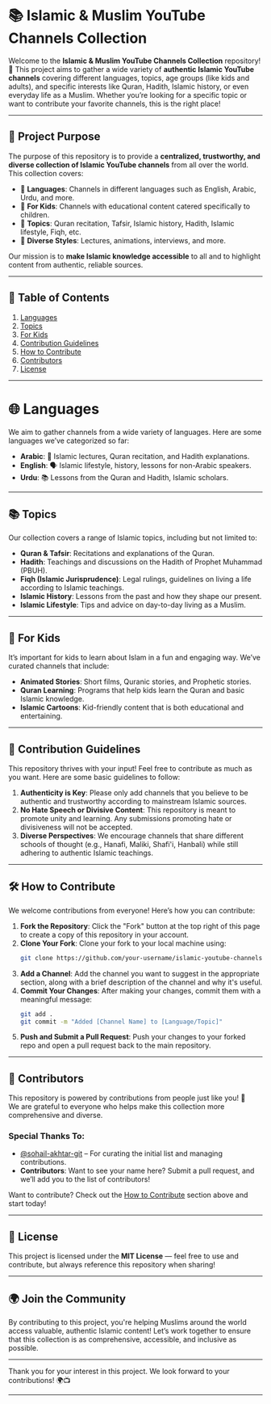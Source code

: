 
# 📚 Islamic & Muslim YouTube Channels Collection

Welcome to the **Islamic & Muslim YouTube Channels Collection** repository! 🌙 This project aims to gather a wide variety of **authentic Islamic YouTube channels** covering different languages, topics, age groups (like kids and adults), and specific interests like Quran, Hadith, Islamic history, or even everyday life as a Muslim. Whether you’re looking for a specific topic or want to contribute your favorite channels, this is the right place!

---

## 🎯 Project Purpose

The purpose of this repository is to provide a **centralized, trustworthy, and diverse collection of Islamic YouTube channels** from all over the world. This collection covers:

- 🕌 **Languages**: Channels in different languages such as English, Arabic, Urdu, and more.
- 🌱 **For Kids**: Channels with educational content catered specifically to children.
- 📖 **Topics**: Quran recitation, Tafsir, Islamic history, Hadith, Islamic lifestyle, Fiqh, etc.
- 🎥 **Diverse Styles**: Lectures, animations, interviews, and more.

Our mission is to **make Islamic knowledge accessible** to all and to highlight content from authentic, reliable sources.

---

## 📑 Table of Contents

1. [Languages](#languages)
2. [Topics](#topics)
3. [For Kids](#for-kids)
4. [Contribution Guidelines](#contribution-guidelines)
5. [How to Contribute](#how-to-contribute)
6. [Contributors](#contributors)
7. [License](#license)

---

# 🌐 Languages

We aim to gather channels from a wide variety of languages. Here are some languages we’ve categorized so far:

- **Arabic**: 📡 Islamic lectures, Quran recitation, and Hadith explanations.
- **English**: 🗣️ Islamic lifestyle, history, lessons for non-Arabic speakers.
- **Urdu**: 📚 Lessons from the Quran and Hadith, Islamic scholars.

---

## 📚 Topics

Our collection covers a range of Islamic topics, including but not limited to:

- **Quran & Tafsir**: Recitations and explanations of the Quran.
- **Hadith**: Teachings and discussions on the Hadith of Prophet Muhammad (PBUH).
- **Fiqh (Islamic Jurisprudence)**: Legal rulings, guidelines on living a life according to Islamic teachings.
- **Islamic History**: Lessons from the past and how they shape our present.
- **Islamic Lifestyle**: Tips and advice on day-to-day living as a Muslim.

---

## 🧒 For Kids

It’s important for kids to learn about Islam in a fun and engaging way. We’ve curated channels that include:

- **Animated Stories**: Short films, Quranic stories, and Prophetic stories.
- **Quran Learning**: Programs that help kids learn the Quran and basic Islamic knowledge.
- **Islamic Cartoons**: Kid-friendly content that is both educational and entertaining.

---

## 🤝 Contribution Guidelines

This repository thrives with your input! Feel free to contribute as much as you want. Here are some basic guidelines to follow:

1. **Authenticity is Key**: Please only add channels that you believe to be authentic and trustworthy according to mainstream Islamic sources.
2. **No Hate Speech or Divisive Content**: This repository is meant to promote unity and learning. Any submissions promoting hate or divisiveness will not be accepted.
3. **Diverse Perspectives**: We encourage channels that share different schools of thought (e.g., Hanafi, Maliki, Shafi'i, Hanbali) while still adhering to authentic Islamic teachings.

---

## 🛠️ How to Contribute

We welcome contributions from everyone! Here’s how you can contribute:

1. **Fork the Repository**: Click the "Fork" button at the top right of this page to create a copy of this repository in your account.
2. **Clone Your Fork**: Clone your fork to your local machine using:
   ```bash
   git clone https://github.com/your-username/islamic-youtube-channels-collection.git
   ```
3. **Add a Channel**: Add the channel you want to suggest in the appropriate section, along with a brief description of the channel and why it's useful.
4. **Commit Your Changes**: After making your changes, commit them with a meaningful message:
   ```bash
   git add .
   git commit -m "Added [Channel Name] to [Language/Topic]"
   ```
5. **Push and Submit a Pull Request**: Push your changes to your forked repo and open a pull request back to the main repository.

---

## 🌟 Contributors

This repository is powered by contributions from people just like you! 🤝  
We are grateful to everyone who helps make this collection more comprehensive and diverse. 

### Special Thanks To:

- [@sohail-akhtar-git](https://github.com/sohail-akhtar-git) – For curating the initial list and managing contributions.
- **Contributors**: Want to see your name here? Submit a pull request, and we’ll add you to the list of contributors!

Want to contribute? Check out the [How to Contribute](#how-to-contribute) section above and start today!

---

## 🔐 License

This project is licensed under the **MIT License** — feel free to use and contribute, but always reference this repository when sharing!

---

## 🌍 Join the Community

By contributing to this project, you're helping Muslims around the world access valuable, authentic Islamic content! Let’s work together to ensure that this collection is as comprehensive, accessible, and inclusive as possible.

---

Thank you for your interest in this project. We look forward to your contributions! 🌍📺

--- 
